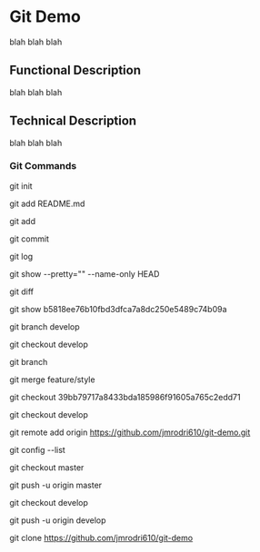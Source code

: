 # Git Demo

blah blah blah

## Functional Description

blah blah blah

## Technical Description

blah blah blah

### Git Commands

git init

git add README.md

git add

git commit

git log

git show --pretty="" --name-only HEAD

git diff

git show b5818ee76b10fbd3dfca7a8dc250e5489c74b09a

git branch develop

git checkout develop

git branch

git merge feature/style

git checkout 39bb79717a8433bda185986f91605a765c2edd71

git checkout develop

git remote add origin https://github.com/jmrodri610/git-demo.git

git config --list

git checkout master

git push -u origin master

git checkout develop

git push -u origin develop

git clone https://github.com/jmrodri610/git-demo